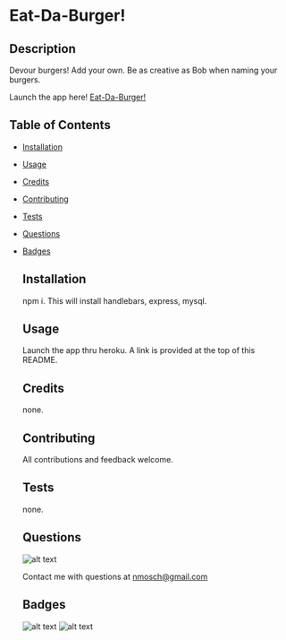 
  # Eat-Da-Burger!
  
  ## Description 
  
  Devour burgers! Add your own. Be as creative as Bob when naming your burgers.

  Launch the app here! [Eat-Da-Burger!](https://secret-beach-73679.herokuapp.com/)
  
  ## Table of Contents

* [Installation](#Installation)
    
* [Usage](#Usage)
    
* [Credits](#Credits)

* [Contributing](#Contributing)
    
* [Tests](#Tests)

* [Questions](#Questions)

* [Badges](#Badges)

  ## Installation
    
  npm i. This will install handlebars, express, mysql.

  ## Usage 
  
  Launch the app thru heroku. A link is provided at the top of this README.  
  
  ## Credits

  none.

  ## Contributing

  All contributions and feedback welcome.
    
  ## Tests
  
  none.

  ## Questions

  ![alt text](https://avatars.githubusercontent.com/u/52764784?)

  Contact me with questions at nmosch@gmail.com

  ## Badges
  
  ![alt text](https://img.shields.io/github/license/nmosch/burger)
  ![alt text](https://img.shields.io/github/issues-closed/nmosch/burger)
